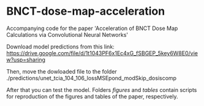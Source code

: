 # BNCT-dose-map-acceleration

Accompanying code for the paper 'Acceleration of BNCT Dose Map Calculations via Convolutional Neural Networks'

Download model predictions from this link: https://drive.google.com/file/d/1t1043PF6x1Ec4xG_fSBGEP_5key6W8E0/view?usp=sharing

Then, move the dowloaded file to the folder ./predictions/unet_tcia_104_106_lossMSEpond_modSkip_dosiscomp

After that you can test the model. Folders _figures_ and _tables_ contain scripts for reproduction of the figures and tables of the paper, respectively.
